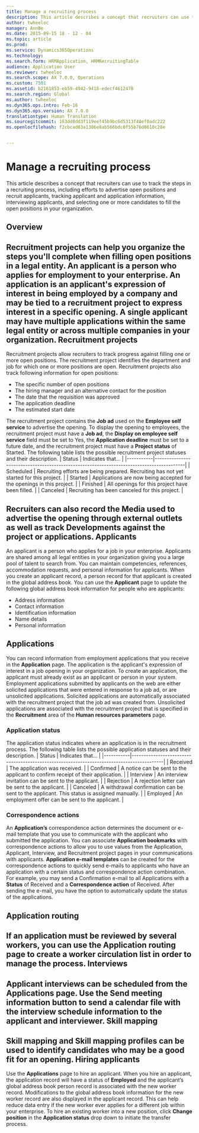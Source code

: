 ```yaml
---
title: Manage a recruiting process
description: This article describes a concept that recruiters can use to track the steps in a recruiting process, including efforts to advertise open positions and recruit applicants, tracking applicant and application information, interviewing applicants, and selecting one or more candidates to fill the open positions in your organization.
author: twheeloc
manager: AnnBe
ms.date: 2015-09-15 18 - 12 - 04
ms.topic: article
ms.prod: 
ms.service: Dynamics365Operations
ms.technology: 
ms.search.form: HRMApplication, HRMRecruitingTable
audience: Application User
ms.reviewer: twheeloc
ms.search.scope: AX 7.0.0, Operations
ms.custom: 7501
ms.assetid: b2161853-eb59-4942-9418-edecf4612478
ms.search.region: Global
ms.author: twheeloc
ms.dyn365.ops.intro: Feb-16
ms.dyn365.ops.version: AX 7.0.0
translationtype: Human Translation
ms.sourcegitcommit: 163dd8dd3f119eef45b9bc6d5313f48ef0adc222
ms.openlocfilehash: f2cbcad83a1386e8ab566bdc0f55b76d8610c28e


---
```


# <a name="manage-a-recruiting-process"></a>Manage a recruiting process

This article describes a concept that recruiters can use to track the steps in a recruiting process, including efforts to advertise open positions and recruit applicants, tracking applicant and application information, interviewing applicants, and selecting one or more candidates to fill the open positions in your organization.

<a name="overview"></a>Overview
--------

Recruitment projects can help you organize the steps you'll complete when filling open positions in a legal entity. An applicant is a person who applies for employment to your enterprise.  An application is an applicant's expression of interest in being employed by a company and may be tied to a recruitment project to express interest in a specific opening.  A single applicant may have multiple applications within the same legal entity or across multiple companies in your organization.
Recruitment projects
--------------------

Recruitment projects allow recruiters to track progress against filling one or more open positions.  The recruitment project identifies the department and job for which one or more positions are open. Recruitment projects also track following information for open positions:
-   The specific number of open positions
-   The hiring manager and an alternative contact for the position
-   The date that the requisition was approved
-   The application deadline
-   The estimated start date

The recruitment project contains the **Job ad** used on the **Employee self service** to advertise the opening. To display the opening to employees, the recruitment project must have a **Job ad**, the **Display on employee self service** field must be set to Yes, the **Application deadline** must be set to a future date, and the recruitment project must have a **Project status** of Started. The following table lists the possible recruitment  project statuses and their description.
| Status    | Indicates that…                                                                          |
|-----------|------------------------------------------------------------------------------------------|
| Scheduled | Recruiting efforts are being prepared.  Recruiting has not yet started for this project. |
| Started   | Applications are now being accepted for the openings in this project.                    |
| Finished  | All openings for this project have been filled.                                          |
| Canceled  | Recruiting has been canceled for this project.                                           |

Recruiters can also record the **Media** used to advertise the opening through external outlets as well as track **Developments** against the project or applications.
Applicants
----------

An applicant is a person who applies for a job in your enterprise.  Applicants are shared among all legal entities in your organization giving you a large pool of talent to search from. You can maintain competencies, references, accommodation requests, and personal information for applicants. When you create an applicant record, a person record for that applicant is created in the global address book. You can use the **Applicant** page to update the following global address book information for people who are applicants:
-   Address information
-   Contact information
-   Identification information
-   Name details
-   Personal information

## <a name="applications"></a>Applications
You can record information from employment applications that you receive in the **Application** page. The application is the applicant's expression of interest in a job opening in your organization.  To create an application, the applicant must already exist as an applicant or person in your system.
Employment applications submitted by applicants on the web are either solicited applications that were entered in response to a job ad, or are unsolicited applications. Solicited applications are automatically associated with the recruitment project that the job ad was created from. Unsolicited applications are associated with the recruitment project that is specified in the **Recruitment** area of the **Human resources parameters** page.
### <a name="application-status"></a>Application status

The application status indicates where an application is in the recruitment process. The following table lists the possible application statuses and their description.
| Status    | Indicates that…                                                                           |
|-----------|-------------------------------------------------------------------------------------------|
| Received  | The application was received.                                                             |
| Confirmed | A notice can be sent to the applicant to confirm receipt of their application.            |
| Interview | An interview invitation can be sent to the applicant.                                     |
| Rejection | A rejection letter can be sent to the applicant.                                          |
| Canceled  | A withdrawal confirmation can be sent to the applicant. This status is assigned manually. |
| Employed  | An employment offer can be sent to the applicant.                                         |

### <a name="correspondence-actions"></a>Correspondence actions

An **Application’s** correspondence action determines the document or e-mail template that you use to communicate with the applicant who submitted the application. You can associate **Application bookmarks** with correspondence actions to allow you to use values from the Application, Applicant, Interview, and Recruitment project pages in your communications with applicants.  **Application e-mail templates** can be created for the correspondence actions to quickly send e-mails to applicants who have an application with a certain status and correspondence action combination. For example, you may send a Confirmation e-mail to all Applications with a **Status** of Received and a **Correspondence action** of Received.  After sending the e-mail, you have the option to automatically update the status of the applications.

## <a name="application-routing"></a>Application routing
If an application must be reviewed by several workers, you can use the **Application routing** page to create a worker circulation list in order to manage the process.
Interviews
----------

**Applicant interviews** can be scheduled from the **Applications** page.  Use the **Send meeting information** button to send a calendar file with the interview schedule information to the applicant and interviewer.
Skill mapping
-------------

**Skill mapping** and **Skill mapping profiles** can be used to identify candidates who may be a good fit for an opening.
Hiring applicants
-----------------

Use the **Applications** page to hire an applicant. When you hire an applicant, the application record will have a status of **Employed** and the applicant’s global address book person record is associated with the new worker record. Modifications to the global address book information for the new worker record are also displayed in the applicant record. This can help reduce data entry if the new worker ever applies for a different job within your enterprise.  To hire an existing worker into a new position, click **Change position** in the **Application status** drop down to initiate the transfer process.






<!--HONumber=Feb17_HO3-->


